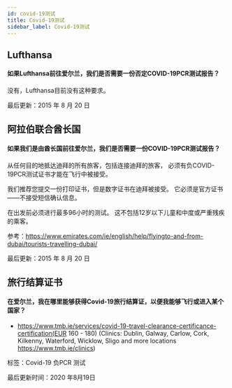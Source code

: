 ```yaml
---
id: covid-19测试
title: Covid-19测试
sidebar_label: Covid-19测试
---
```



## Lufthansa

#### **如果Lufthansa前往爱尔兰，我们是否需要一份否定COVID-19PCR测试报告？**

没有，Lufthansa目前没有这种要求。

最后更新：2015 年 8 月 20 日

## 阿拉伯联合酋长国

#### **如果我们是由酋长国前往爱尔兰，我们是否需要一份COVID-19PCR测试报告？**

从任何目的地抵达迪拜的所有旅客，包括连接迪拜的旅客， 必须有负COVID-19PCR测试证书才能在飞行中被接受。

我们推荐您提交一份打印证书，但是数字证书在迪拜被接受。 它必须是官方证书——不接受短信确认信息。

在出发前必须进行最多96小时的测试。 这不包括12岁以下儿童和中度或严重残疾的乘客。


参考：https://www.emirates.com/ie/english/help/flyingto-and-from-dubai/tourists-travelling-dubai/

最后更新：2015 年 8 月 20 日

## 旅行结算证书

#### 在爱尔兰，我在哪里能够获得Covid-19旅行结算证，以便我能够飞行或进入某个国家？

* https://www.tmb.ie/services/covid-19-travel-clearance-certificance-certification(EUR 160 - 180) (Clinics: Dublin, Galway, Carlow, Cork, Kilkenny, Waterford, Wicklow, Sligo and more locations https://www.tmb.ie/clinics)

标签：Covid-19 负PCR 测试

最后更新时间：2020 年8月19日
